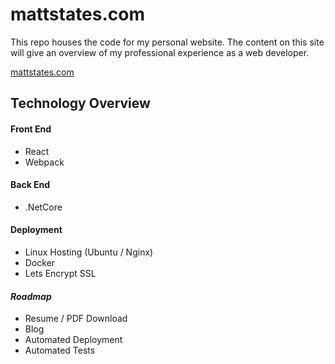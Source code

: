 # mattstates.com

This repo houses the code for my personal website. The content on this site will give an overview of my professional experience as a web developer.

[mattstates.com](http://www.mattstates.com)

## Technology Overview

#### Front End
- React
- Webpack
#### Back End
- .NetCore
#### Deployment
- Linux Hosting (Ubuntu / Nginx)
- Docker
- Lets Encrypt SSL

#### *Roadmap*
- Resume / PDF Download
- Blog
- Automated Deployment
- Automated Tests